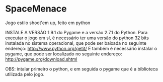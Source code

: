 SpaceMenace
===========

Jogo estilo shoot'em up, feito em python

INSTALE A VERSÃO 1.9.1 do Pygame e a versão 2.7.1 do Python.
Para executar o jogo em sí, é necessário ter uma versão do python 32 bits instalada no sistema operacional, que pode ser baixada no seguinte endereço:
http://www.python.org/getit/
E também é necessário instalar o pygame, que pode ser localizado no seguinte endereço:
http://pygame.org/download.shtml

OBS: intalar primeiro o python, e em seguida o pygame que é a biblioteca utilizada pelo jogo.


